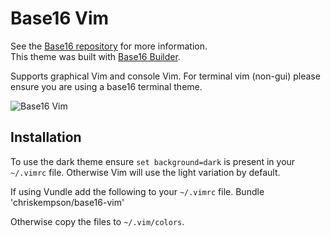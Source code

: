 # Base16 Vim
See the [Base16 repository](https://github.com/chriskempson/base16) for more information.  
This theme was built with [Base16 Builder](https://github.com/chriskempson/base16-builder).

Supports graphical Vim and console Vim.
For terminal vim (non-gui) please ensure you are using a base16 terminal theme.

![Base16 Vim](https://raw.github.com/chriskempson/base16-vim/master/base16-vim.png)

## Installation
To use the dark theme ensure `set background=dark` is present in your `~/.vimrc` file. Otherwise Vim will use the light variation by default.

If using Vundle add the following to your `~/.vimrc` file.
    Bundle 'chriskempson/base16-vim'

Otherwise copy the files to `~/.vim/colors`.